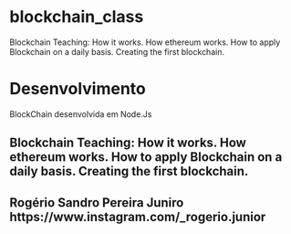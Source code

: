 # blockchain_class
 Blockchain Teaching: How it works. How ethereum works. How to apply Blockchain on a daily basis. Creating the first blockchain.

<h1>Desenvolvimento</h1>
<p>BlockChain desenvolvida em Node.Js</p>
<h2>
Blockchain Teaching:
How it works.
How ethereum works.
How to apply Blockchain on a daily basis.
Creating the first blockchain.<h2>
 <span>Rogério Sandro Pereira Juniro</span>
 <span>https://www.instagram.com/_rogerio.junior</span>
